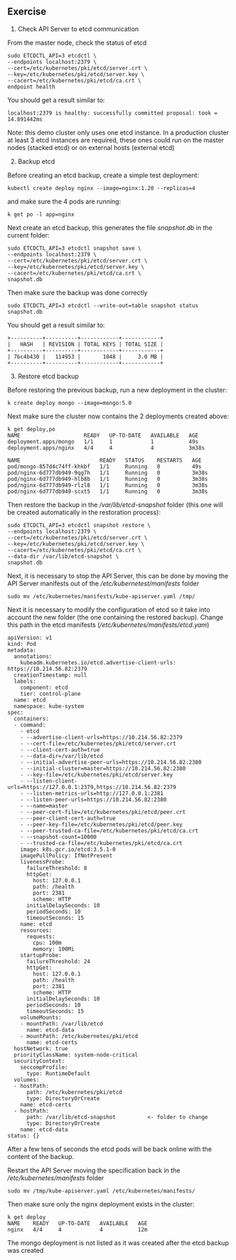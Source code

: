 ## Exercise

1. Check API Server to etcd communication

From the master node, check the status of etcd

```
sudo ETCDCTL_API=3 etcdctl \
--endpoints localhost:2379 \
--cert=/etc/kubernetes/pki/etcd/server.crt \
--key=/etc/kubernetes/pki/etcd/server.key \
--cacert=/etc/kubernetes/pki/etcd/ca.crt \
endpoint health
```

You should get a result similar to:

```
localhost:2379 is healthy: successfully committed proposal: took = 14.891442ms
```

Note: this demo cluster only uses one etcd instance. In a production cluster at least 3 etcd instances are required, these ones could run on the master nodes (stacked etcd) or on external hosts (external etcd)

2. Backup etcd

Before creating an etcd backup, create a simple test deployment:

```
kubectl create deploy nginx --image=nginx:1.20 --replicas=4
```

and make sure the 4 pods are running:

```
k get po -l app=nginx
```

Next create an etcd backup, this generates the file *snapshot.db* in the current folder:

```
sudo ETCDCTL_API=3 etcdctl snapshot save \
--endpoints localhost:2379 \
--cert=/etc/kubernetes/pki/etcd/server.crt \
--key=/etc/kubernetes/pki/etcd/server.key \
--cacert=/etc/kubernetes/pki/etcd/ca.crt \
snapshot.db
```

Then make sure the backup was done correctly

```
sudo ETCDCTL_API=3 etcdctl --write-out=table snapshot status snapshot.db
```

You should get a result similar to:

```
+----------+----------+------------+------------+
|   HASH   | REVISION | TOTAL KEYS | TOTAL SIZE |
+----------+----------+------------+------------+
| 7bc4b430 |   114953 |       1048 |     3.0 MB |
+----------+----------+------------+------------+
```

3. Restore etcd backup

Before restoring the previous backup, run a new deployment in the cluster:

```
k create deploy mongo --image=mongo:5.0
```

Next make sure the cluster now contains the 2 deployments created above:

```
k get deploy,po
NAME                    READY   UP-TO-DATE   AVAILABLE   AGE
deployment.apps/mongo   1/1     1            1           49s
deployment.apps/nginx   4/4     4            4           3m38s

NAME                         READY   STATUS    RESTARTS   AGE
pod/mongo-857d4c74ff-khkbf   1/1     Running   0          49s
pod/nginx-6d777db949-9qg7h   1/1     Running   0          3m38s
pod/nginx-6d777db949-hlb8b   1/1     Running   0          3m38s
pod/nginx-6d777db949-rlzl8   1/1     Running   0          3m38s
pod/nginx-6d777db949-scxt5   1/1     Running   0          3m38s
```

Then restore the backup in the */var/lib/etcd-snapshot* folder (this one will be created automatically in the restoration process):

```
sudo ETCDCTL_API=3 etcdctl snapshot restore \
--endpoints localhost:2379 \
--cert=/etc/kubernetes/pki/etcd/server.crt \
--key=/etc/kubernetes/pki/etcd/server.key \
--cacert=/etc/kubernetes/pki/etcd/ca.crt \
--data-dir /var/lib/etcd-snapshot \
snapshot.db
```

Next, it is necessary to stop the API Server, this can be done by moving the API Server manifests out of the */etc/kubernetest/manifests* folder

```
sudo mv /etc/kubernetes/manifests/kube-apiserver.yaml /tmp/
```

Next it is necessary to modify the configuration of etcd so it take into account the new folder (the one containing the restored backup). Change this path in the etcd manifests (*/etc/kubernetes/manifests/etcd.yam*)


```
apiVersion: v1
kind: Pod
metadata:
  annotations:
    kubeadm.kubernetes.io/etcd.advertise-client-urls: https://10.214.56.82:2379
  creationTimestamp: null
  labels:
    component: etcd
    tier: control-plane
  name: etcd
  namespace: kube-system
spec:
  containers:
  - command:
    - etcd
    - --advertise-client-urls=https://10.214.56.82:2379
    - --cert-file=/etc/kubernetes/pki/etcd/server.crt
    - --client-cert-auth=true
    - --data-dir=/var/lib/etcd
    - --initial-advertise-peer-urls=https://10.214.56.82:2380
    - --initial-cluster=master=https://10.214.56.82:2380
    - --key-file=/etc/kubernetes/pki/etcd/server.key
    - --listen-client-urls=https://127.0.0.1:2379,https://10.214.56.82:2379
    - --listen-metrics-urls=http://127.0.0.1:2381
    - --listen-peer-urls=https://10.214.56.82:2380
    - --name=master
    - --peer-cert-file=/etc/kubernetes/pki/etcd/peer.crt
    - --peer-client-cert-auth=true
    - --peer-key-file=/etc/kubernetes/pki/etcd/peer.key
    - --peer-trusted-ca-file=/etc/kubernetes/pki/etcd/ca.crt
    - --snapshot-count=10000
    - --trusted-ca-file=/etc/kubernetes/pki/etcd/ca.crt
    image: k8s.gcr.io/etcd:3.5.1-0
    imagePullPolicy: IfNotPresent
    livenessProbe:
      failureThreshold: 8
      httpGet:
        host: 127.0.0.1
        path: /health
        port: 2381
        scheme: HTTP
      initialDelaySeconds: 10
      periodSeconds: 10
      timeoutSeconds: 15
    name: etcd
    resources:
      requests:
        cpu: 100m
        memory: 100Mi
    startupProbe:
      failureThreshold: 24
      httpGet:
        host: 127.0.0.1
        path: /health
        port: 2381
        scheme: HTTP
      initialDelaySeconds: 10
      periodSeconds: 10
      timeoutSeconds: 15
    volumeMounts:
    - mountPath: /var/lib/etcd
      name: etcd-data
    - mountPath: /etc/kubernetes/pki/etcd
      name: etcd-certs
  hostNetwork: true
  priorityClassName: system-node-critical
  securityContext:
    seccompProfile:
      type: RuntimeDefault
  volumes:
  - hostPath:
      path: /etc/kubernetes/pki/etcd
      type: DirectoryOrCreate
    name: etcd-certs
  - hostPath:
      path: /var/lib/etcd-snapshot          <- folder to change
      type: DirectoryOrCreate
    name: etcd-data
status: {}
```

After a few tens of seconds the etcd pods will be back online with the content of the backup.

Restart the API Server moving the specification back in the */etc/kubernetes/manifests* folder

```
sudo mv /tmp/kube-apiserver.yaml /etc/kubernetes/manifests/
```

Then make sure only the nginx deployment exists in the cluster:

```
k get deploy
NAME    READY   UP-TO-DATE   AVAILABLE   AGE
nginx   4/4     4            4           12m
```

The mongo deployment is not listed as it was created after the etcd backup was created